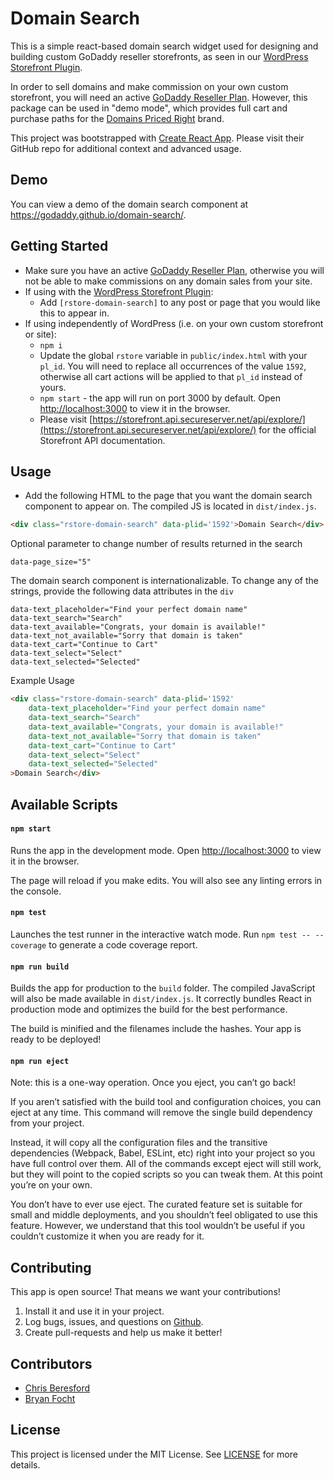 # Domain Search

This is a simple react-based domain search widget used for designing and building custom GoDaddy reseller storefronts, as seen in our [WordPress Storefront Plugin](https://github.com/godaddy/wp-reseller-store).

In order to sell domains and make commission on your own custom storefront, you will need an active [GoDaddy Reseller Plan](https://www.godaddy.com/reseller-program). However, this package can be used in "demo mode", which provides full cart and purchase paths for the [Domains Priced Right](http://www.domainspricedright.com/) brand.

This project was bootstrapped with [Create React App](https://github.com/facebookincubator/create-react-app). Please visit their GitHub repo for additional context and advanced usage.

## Demo

You can view a demo of the domain search component at https://godaddy.github.io/domain-search/.

## Getting Started

- Make sure you have an active [GoDaddy Reseller Plan](https://www.godaddy.com/reseller-program), otherwise you will not be able to make commissions on any domain sales from your site.
- If using with the [WordPress Storefront Plugin](https://github.com/godaddy/wp-reseller-store):
  - Add `[rstore-domain-search]` to any post or page that you would like this to appear in.
- If using independently of WordPress (i.e. on your own custom storefront or site):
  - `npm i`
  - Update the global `rstore` variable in `public/index.html` with your `pl_id`. You will need to replace all occurrences of the value `1592`, otherwise all cart actions will be applied to that `pl_id` instead of yours.
  - `npm start` - the app will run on port 3000 by default. Open [http://localhost:3000](http://localhost:3000) to view it in the browser.
  - Please visit [https://storefront.api.secureserver.net/api/explore/](https://storefront.api.secureserver.net/api/explore/) for the official Storefront API documentation.

## Usage
- Add the following HTML to the page that you want the domain search component to appear on. The compiled JS is located in `dist/index.js`.

```html
<div class="rstore-domain-search" data-plid='1592'>Domain Search</div>
```

Optional parameter to change number of results returned in the search
```
data-page_size="5"
```

The domain search component is internationalizable. To change any of the strings, provide the following data attributes in the `div`
```
data-text_placeholder="Find your perfect domain name"
data-text_search="Search"
data-text_available="Congrats, your domain is available!"
data-text_not_available="Sorry that domain is taken"
data-text_cart="Continue to Cart"
data-text_select="Select"
data-text_selected="Selected"
```

Example Usage
```html
<div class="rstore-domain-search" data-plid='1592'
    data-text_placeholder="Find your perfect domain name"
    data-text_search="Search"
    data-text_available="Congrats, your domain is available!"
    data-text_not_available="Sorry that domain is taken"
    data-text_cart="Continue to Cart"
    data-text_select="Select"
    data-text_selected="Selected"
>Domain Search</div>
```

## Available Scripts

#### `npm start`

Runs the app in the development mode.
Open [http://localhost:3000](http://localhost:3000) to view it in the browser.

The page will reload if you make edits.
You will also see any linting errors in the console.

#### `npm test`

Launches the test runner in the interactive watch mode.
Run `npm test -- --coverage` to generate a code coverage report.

#### `npm run build`

Builds the app for production to the `build` folder. The compiled JavaScript will also be made available in `dist/index.js`.
It correctly bundles React in production mode and optimizes the build for the best performance.

The build is minified and the filenames include the hashes.
Your app is ready to be deployed!

#### `npm run eject`

Note: this is a one-way operation. Once you eject, you can’t go back!

If you aren’t satisfied with the build tool and configuration choices, you can eject at any time. This command will remove the single build dependency from your project.

Instead, it will copy all the configuration files and the transitive dependencies (Webpack, Babel, ESLint, etc) right into your project so you have full control over them. All of the commands except eject will still work, but they will point to the copied scripts so you can tweak them. At this point you’re on your own.

You don’t have to ever use eject. The curated feature set is suitable for small and middle deployments, and you shouldn’t feel obligated to use this feature. However, we understand that this tool wouldn’t be useful if you couldn’t customize it when you are ready for it.

## Contributing

This app is open source! That means we want your contributions!

1. Install it and use it in your project.
2. Log bugs, issues, and questions on [Github](https://github.com/resellers/domain-search/issues).
3. Create pull-requests and help us make it better!

## Contributors

- [Chris Beresford](https://github.com/cberesford)
- [Bryan Focht](https://github.com/bfocht)

## License

This project is licensed under the MIT License. See [LICENSE](LICENSE) for more details.
